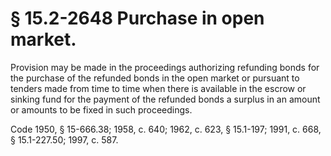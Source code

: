 # § 15.2-2648 Purchase in open market.

<p>Provision may be made in the proceedings authorizing refunding bonds for the purchase of the refunded bonds in the open market or pursuant to tenders made from time to time when there is available in the escrow or sinking fund for the payment of the refunded bonds a surplus in an amount or amounts to be fixed in such proceedings.</p><p>Code 1950, § 15-666.38; 1958, c. 640; 1962, c. 623, § 15.1-197; 1991, c. 668, § 15.1-227.50; 1997, c. 587.</p>
